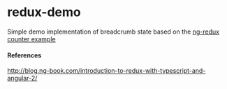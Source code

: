 # redux-demo

Simple demo implementation of breadcrumb state based on the [ng-redux counter example]( https://github.com/angular-redux/ng-redux/tree/master/examples/counter)

#### References

http://blog.ng-book.com/introduction-to-redux-with-typescript-and-angular-2/

